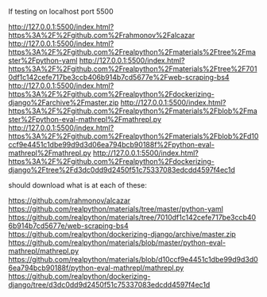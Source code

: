 
If testing on localhost port 5500

http://127.0.0.1:5500/index.html?https%3A%2F%2Fgithub.com%2Frahmonov%2Falcazar
http://127.0.0.1:5500/index.html?https%3A%2F%2Fgithub.com%2Frealpython%2Fmaterials%2Ftree%2Fmaster%2Fpython-yaml
http://127.0.0.1:5500/index.html?https%3A%2F%2Fgithub.com%2Frealpython%2Fmaterials%2Ftree%2F7010df1c142cefe717be3ccb406b914b7cd5677e%2Fweb-scraping-bs4
http://127.0.0.1:5500/index.html?https%3A%2F%2Fgithub.com%2Frealpython%2Fdockerizing-django%2Farchive%2Fmaster.zip
http://127.0.0.1:5500/index.html?https%3A%2F%2Fgithub.com%2Frealpython%2Fmaterials%2Fblob%2Fmaster%2Fpython-eval-mathrepl%2Fmathrepl.py
http://127.0.0.1:5500/index.html?https%3A%2F%2Fgithub.com%2Frealpython%2Fmaterials%2Fblob%2Fd10ccf9e4451c1dbe99d9d3d06ea794bcb90188f%2Fpython-eval-mathrepl%2Fmathrepl.py
http://127.0.0.1:5500/index.html?https%3A%2F%2Fgithub.com%2Frealpython%2Fdockerizing-django%2Ftree%2Fd3dc0dd9d2450f51c75337083edcdd4597f4ec1d

should download what is at each of these:

https://github.com/rahmonov/alcazar
https://github.com/realpython/materials/tree/master/python-yaml
https://github.com/realpython/materials/tree/7010df1c142cefe717be3ccb406b914b7cd5677e/web-scraping-bs4
https://github.com/realpython/dockerizing-django/archive/master.zip
https://github.com/realpython/materials/blob/master/python-eval-mathrepl/mathrepl.py
https://github.com/realpython/materials/blob/d10ccf9e4451c1dbe99d9d3d06ea794bcb90188f/python-eval-mathrepl/mathrepl.py
https://github.com/realpython/dockerizing-django/tree/d3dc0dd9d2450f51c75337083edcdd4597f4ec1d


